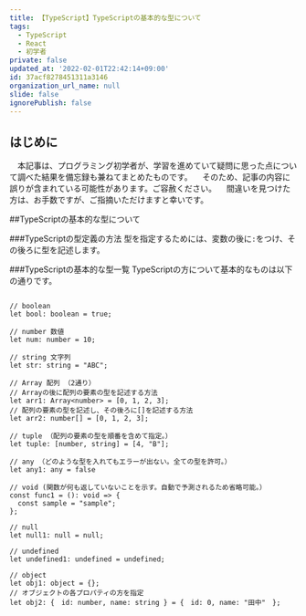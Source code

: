 ```yaml
---
title: 【TypeScript】TypeScriptの基本的な型について
tags:
  - TypeScript
  - React
  - 初学者
private: false
updated_at: '2022-02-01T22:42:14+09:00'
id: 37acf8278451311a3146
organization_url_name: null
slide: false
ignorePublish: false
---
```

## はじめに
　本記事は、プログラミング初学者が、学習を進めていて疑問に思った点について調べた結果を備忘録も兼ねてまとめたものです。
　そのため、記事の内容に誤りが含まれている可能性があります。ご容赦ください。
　間違いを見つけた方は、お手数ですが、ご指摘いただけますと幸いです。

##TypeScriptの基本的な型について

###TypeScriptの型定義の方法
型を指定するためには、変数の後に`:`をつけ、その後ろに型を記述します。


###TypeScriptの基本的な型一覧
TypeScriptの方について基本的なものは以下の通りです。

```.ts:基本的な型一覧

// boolean
let bool: boolean = true;

// number 数値
let num: number = 10;

// string 文字列
let str: string = "ABC";
 
// Array 配列 （2通り）
// Arrayの後に配列の要素の型を記述する方法
let arr1: Array<number> = [0, 1, 2, 3];
// 配列の要素の型を記述し、その後ろに[]を記述する方法
let arr2: number[] = [0, 1, 2, 3];

// tuple （配列の要素の型を順番を含めて指定。）
let tuple: [number, string] = [4, "B"];

// any （どのような型を入れてもエラーが出ない。全ての型を許可。）
let any1: any = false

// void (関数が何も返していないことを示す。自動で予測されるため省略可能。）
const func1 = (): void => {
  const sample = "sample";
};

// null 
let null1: null = null;

// undefined
let undefined1: undefined = undefined;

// object
let obj1: object = {};
// オブジェクトの各プロパティの方を指定
let obj2: {　id: number, name: string } = {　id: 0, name: "田中"　};

```
